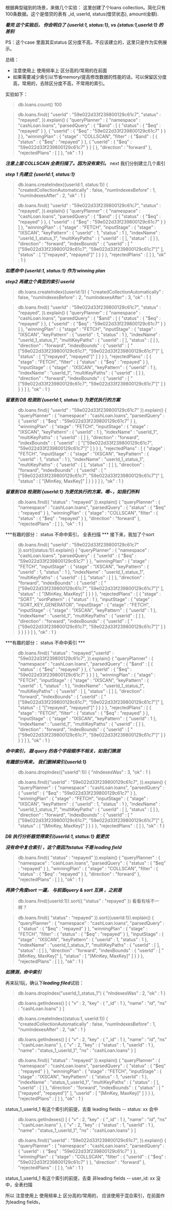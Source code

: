 
根据典型碰到的场景，来做几个实验：
这里创建了个loans collection。简化只有100条数据。这个是借贷的表有 _id, userId, status(借贷状态), amount(金额). 

***看完 这个实验后， 你会明白了 {userId:1, status:1},  vs   {status:1,userId:1} 的差别***

PS：这个case 里面其实status 区分度不高，不应该建立的，这里只是作为实例展示。

总结：
 - 注意使用上 使用频率上 区分高的/常用的在前面
 - 如果需要减少索引以节省memory/提高修改数据的性能的话，可以保留区分度高，常用的，去除区分度不高，不常用的索引。

实验如下：

> db.loans.count()
100

> db.loans.find({ "userId" : "59e022d33f239800129c61c7", "status" : "repayed", }).explain()
{
  "queryPlanner" : {
    "namespace" : "cashLoan.loans",
    "parsedQuery" : {
      "$and" : [
        {
          "status" : {
            "$eq" : "repayed"
          }
        },
        {
          "userId" : {
            "$eq" : "59e022d33f239800129c61c7"
          }
        }
      ]
    },
    "winningPlan" : {
      "stage" : "COLLSCAN",
      "filter" : {
        "$and" : [
          {
            "status" : {
              "$eq" : "repayed"
            }
          },
          {
            "userId" : {
              "$eq" : "59e022d33f239800129c61c7"
            }
          }
        ]
      },
      "direction" : "forward"
    },
    "rejectedPlans" : [ ]
  },
  "ok" : 1
}

***注意上面 COLLSCAN 全表扫描了。因为没有索引。***
next 我们分别建立几个索引

***step 1 先建立 {userId:1, status:1}***


> db.loans.createIndex({userId:1, status:1})
{
  "createdCollectionAutomatically" : false,
  "numIndexesBefore" : 1,
  "numIndexesAfter" : 2,
  "ok" : 1
}

> db.loans.find({ "userId" : "59e022d33f239800129c61c7", "status" : "repayed", }).explain()
{
  "queryPlanner" : {
    "namespace" : "cashLoan.loans",
    "parsedQuery" : {
      "$and" : [
        {
          "status" : {
            "$eq" : "repayed"
          }
        },
        {
          "userId" : {
            "$eq" : "59e022d33f239800129c61c7"
          }
        }
      ]
    },
    "winningPlan" : {
      "stage" : "FETCH",
      "inputStage" : {
        "stage" : "IXSCAN",
        "keyPattern" : {
          "userId" : 1,
          "status" : 1
        },
        "indexName" : "userId_1_status_1",
        "multiKeyPaths" : {
          "userId" : [ ],
          "status" : [ ]
        },
        "direction" : "forward",
        "indexBounds" : {
          "userId" : [
            "[\"59e022d33f239800129c61c7\", \"59e022d33f239800129c61c7\"]"
          ],
          "status" : [
            "[\"repayed\", \"repayed\"]"
          ]
        }
      }
    },
    "rejectedPlans" : [ ]
  },
  "ok" : 1
}

***如愿命中 {userId:1, status:1} 作为 winning plan***

***step2  再建立个典型的索引 userId***


> db.loans.createIndex({userId:1})
{
  "createdCollectionAutomatically" : false,
  "numIndexesBefore" : 2,
  "numIndexesAfter" : 3,
  "ok" : 1
}

> db.loans.find({ "userId" : "59e022d33f239800129c61c7", "status" : "repayed", }).explain()
{
  "queryPlanner" : {
    "namespace" : "cashLoan.loans",
    "parsedQuery" : {
      "$and" : [
        {
          "status" : {
            "$eq" : "repayed"
          }
        },
        {
          "userId" : {
            "$eq" : "59e022d33f239800129c61c7"
          }
        }
      ]
    },
    "winningPlan" : {
      "stage" : "FETCH",
      "inputStage" : {
        "stage" : "IXSCAN",
        "keyPattern" : {
          "userId" : 1,
          "status" : 1
        },
        "indexName" : "userId_1_status_1",
        "multiKeyPaths" : {
          "userId" : [ ],
          "status" : [ ]
        },
        "direction" : "forward",
        "indexBounds" : {
          "userId" : [
            "[\"59e022d33f239800129c61c7\", \"59e022d33f239800129c61c7\"]"
          ],
          "status" : [
            "[\"repayed\", \"repayed\"]"
          ]
        }
      }
    },
    "rejectedPlans" : [
      {
        "stage" : "FETCH",
        "filter" : {
          "status" : {
            "$eq" : "repayed"
          }
        },
        "inputStage" : {
          "stage" : "IXSCAN",
          "keyPattern" : {
            "userId" : 1
          },
          "indexName" : "userId_1",
          "multiKeyPaths" : {
            "userId" : [ ]
          },
          "direction" : "forward",
          "indexBounds" : {
            "userId" : [
              "[\"59e022d33f239800129c61c7\", \"59e022d33f239800129c61c7\"]"
            ]
          }
        }
      }
    ]
  },
  "ok" : 1
}

***留意到 DB 检测到 {userId:1, status:1} 为更优执行的方案***

> db.loans.find({ "userId" : "59e022d33f239800129c61c7" }).explain()
{
  "queryPlanner" : {
    "namespace" : "cashLoan.loans",
    "parsedQuery" : {
      "userId" : {
        "$eq" : "59e022d33f239800129c61c7"
      }
    },
    "winningPlan" : {
      "stage" : "FETCH",
      "inputStage" : {
        "stage" : "IXSCAN",
        "keyPattern" : {
          "userId" : 1
        },
        "indexName" : "userId_1",
        "multiKeyPaths" : {
          "userId" : [ ]
        },
        "direction" : "forward",
        "indexBounds" : {
          "userId" : [
            "[\"59e022d33f239800129c61c7\", \"59e022d33f239800129c61c7\"]"
          ]
        }
      }
    },
    "rejectedPlans" : [
      {
        "stage" : "FETCH",
        "inputStage" : {
          "stage" : "IXSCAN",
          "keyPattern" : {
            "userId" : 1,
            "status" : 1
          },
          "indexName" : "userId_1_status_1",
          "multiKeyPaths" : {
            "userId" : [ ],
            "status" : [ ]
          },
          "direction" : "forward",
          "indexBounds" : {
            "userId" : [
              "[\"59e022d33f239800129c61c7\", \"59e022d33f239800129c61c7\"]"
            ],
            "status" : [
              "[MinKey, MaxKey]"
            ]
          }
        }
      }
    ]
  },
  "ok" : 1
}

***留意到 DB 检测到 {userId:1} 为更优执行的方案，嗯~，如我们所料***


> db.loans.find({ "status" : "repayed" }).explain()
{
  "queryPlanner" : {
    "namespace" : "cashLoan.loans",
    "parsedQuery" : {
      "status" : {
        "$eq" : "repayed"
      }
    },
    "winningPlan" : {
      "stage" : "COLLSCAN",
      "filter" : {
        "status" : {
          "$eq" : "repayed"
        }
      },
      "direction" : "forward"
    },
    "rejectedPlans" : [ ]
  },
  "ok" : 1
}

***有趣的部分：  status 不命中索引， 全表扫描 ***
接下来，我加了个sort 

> db.loans.find({ "userId" : "59e022d33f239800129c61c7" }).sort({status:1}).explain()
{
  "queryPlanner" : {
    "namespace" : "cashLoan.loans",
    "parsedQuery" : {
      "userId" : {
        "$eq" : "59e022d33f239800129c61c7"
      }
    },
    "winningPlan" : {
      "stage" : "FETCH",
      "inputStage" : {
        "stage" : "IXSCAN",
        "keyPattern" : {
          "userId" : 1,
          "status" : 1
        },
        "indexName" : "userId_1_status_1",
        "multiKeyPaths" : {
          "userId" : [ ],
          "status" : [ ]
        },
        "direction" : "forward",
        "indexBounds" : {
          "userId" : [
            "[\"59e022d33f239800129c61c7\", \"59e022d33f239800129c61c7\"]"
          ],
          "status" : [
            "[MinKey, MaxKey]"
          ]
        }
      }
    },
    "rejectedPlans" : [
      {
        "stage" : "SORT",
        "sortPattern" : {
          "status" : 1
        },
        "inputStage" : {
          "stage" : "SORT_KEY_GENERATOR",
          "inputStage" : {
            "stage" : "FETCH",
            "inputStage" : {
              "stage" : "IXSCAN",
              "keyPattern" : {
                "userId" : 1
              },
              "indexName" : "userId_1",
              "multiKeyPaths" : {
                "userId" : [ ]
              },
              "direction" : "forward",
              "indexBounds" : {
                "userId" : [
                  "[\"59e022d33f239800129c61c7\", \"59e022d33f239800129c61c7\"]"
                ]
              }
            }
          }
        }
      }
    ]
  },
  "ok" : 1
}

***有趣的部分：  status 不命中索引 ***


> db.loans.find({ "status" : "repayed","userId" : "59e022d33f239800129c61c7", }).explain()
{
  "queryPlanner" : {
    "namespace" : "cashLoan.loans",
    "parsedQuery" : {
      "$and" : [
        {
          "status" : {
            "$eq" : "repayed"
          }
        },
        {
          "userId" : {
            "$eq" : "59e022d33f239800129c61c7"
          }
        }
      ]
    },
    "winningPlan" : {
      "stage" : "FETCH",
      "inputStage" : {
        "stage" : "IXSCAN",
        "keyPattern" : {
          "userId" : 1,
          "status" : 1
        },
        "indexName" : "userId_1_status_1",
        "multiKeyPaths" : {
          "userId" : [ ],
          "status" : [ ]
        },
        "direction" : "forward",
        "indexBounds" : {
          "userId" : [
            "[\"59e022d33f239800129c61c7\", \"59e022d33f239800129c61c7\"]"
          ],
          "status" : [
            "[\"repayed\", \"repayed\"]"
          ]
        }
      }
    },
    "rejectedPlans" : [
      {
        "stage" : "FETCH",
        "filter" : {
          "status" : {
            "$eq" : "repayed"
          }
        },
        "inputStage" : {
          "stage" : "IXSCAN",
          "keyPattern" : {
            "userId" : 1
          },
          "indexName" : "userId_1",
          "multiKeyPaths" : {
            "userId" : [ ]
          },
          "direction" : "forward",
          "indexBounds" : {
            "userId" : [
              "[\"59e022d33f239800129c61c7\", \"59e022d33f239800129c61c7\"]"
            ]
          }
        }
      }
    ]
  },
  "ok" : 1
}

***命中索引， 跟 query 的各个字段顺序不相关，如我们猜测***

***有趣部分再来， 我们删掉索引{userId:1}***

> db.loans.dropIndex({"userId":1})
{ "nIndexesWas" : 3, "ok" : 1 }

> db.loans.find({"userId" : "59e022d33f239800129c61c7", }).explain()
{
  "queryPlanner" : {
    "namespace" : "cashLoan.loans",
    "parsedQuery" : {
      "userId" : {
        "$eq" : "59e022d33f239800129c61c7"
      }
    },
    "winningPlan" : {
      "stage" : "FETCH",
      "inputStage" : {
        "stage" : "IXSCAN",
        "keyPattern" : {
          "userId" : 1,
          "status" : 1
        },
        "indexName" : "userId_1_status_1",
        "multiKeyPaths" : {
          "userId" : [ ],
          "status" : [ ]
        },
        "direction" : "forward",
        "indexBounds" : {
          "userId" : [
            "[\"59e022d33f239800129c61c7\", \"59e022d33f239800129c61c7\"]"
          ],
          "status" : [
            "[MinKey, MaxKey]"
          ]
        }
      }
    },
    "rejectedPlans" : [ ]
  },
  "ok" : 1
}

***DB 执行分析器觉得索引{userId:1, status:1} 能更优***

***没有命中复合索引 ，这个是因为status 不是 leading field***

> db.loans.find({ "status" : "repayed" }).explain()
{
  "queryPlanner" : {
    "namespace" : "cashLoan.loans",
    "parsedQuery" : {
      "status" : {
        "$eq" : "repayed"
      }
    },
    "winningPlan" : {
      "stage" : "COLLSCAN",
      "filter" : {
        "status" : {
          "$eq" : "repayed"
        }
      },
      "direction" : "forward"
    },
    "rejectedPlans" : [ ]
  },
  "ok" : 1
}


***再换个角度sort 一遍， 与前面query & sort 互换 ，之前是***
> db.loans.find({userId:1}).sort({ "status" : "repayed" }) 
看看有啥不一样？


> db.loans.find({ "status" : "repayed" }).sort({userId:1}).explain()
{
  "queryPlanner" : {
    "namespace" : "cashLoan.loans",
    "parsedQuery" : {
      "status" : {
        "$eq" : "repayed"
      }
    },
    "winningPlan" : {
      "stage" : "FETCH",
      "filter" : {
        "status" : {
          "$eq" : "repayed"
        }
      },
      "inputStage" : {
        "stage" : "IXSCAN",
        "keyPattern" : {
          "userId" : 1,
          "status" : 1
        },
        "indexName" : "userId_1_status_1",
        "multiKeyPaths" : {
          "userId" : [ ],
          "status" : [ ]
        },
        "direction" : "forward",
        "indexBounds" : {
          "userId" : [
            "[MinKey, MaxKey]"
          ],
          "status" : [
            "[MinKey, MaxKey]"
          ]
        }
      }
    },
    "rejectedPlans" : [ ]
  },
  "ok" : 1
}

***如猜测，命中索引***

再来玩1玩，确认下***leading filed***试验：

> db.loans.dropIndex("userId_1_status_1")
{ "nIndexesWas" : 2, "ok" : 1 }

> db.loans.getIndexes()
[
  {
    "v" : 2,
    "key" : {
      "_id" : 1
    },
    "name" : "_id_",
    "ns" : "cashLoan.loans"
  }
]

> db.loans.createIndex({status:1, userId:1})
{
  "createdCollectionAutomatically" : false,
  "numIndexesBefore" : 1,
  "numIndexesAfter" : 2,
  "ok" : 1
}

> db.loans.getIndexes()
[
  {
    "v" : 2,
    "key" : {
      "_id" : 1
    },
    "name" : "_id_",
    "ns" : "cashLoan.loans"
  },
  {
    "v" : 2,
    "key" : {
      "status" : 1,
      "userId" : 1
    },
    "name" : "status_1_userId_1",
    "ns" : "cashLoan.loans"
  }
]

> db.loans.find({ "status" : "repayed" }).explain()
{
  "queryPlanner" : {
    "namespace" : "cashLoan.loans",
    "parsedQuery" : {
      "status" : {
        "$eq" : "repayed"
      }
    },
    "winningPlan" : {
      "stage" : "FETCH",
      "inputStage" : {
        "stage" : "IXSCAN",
        "keyPattern" : {
          "status" : 1,
          "userId" : 1
        },
        "indexName" : "status_1_userId_1",
        "multiKeyPaths" : {
          "status" : [ ],
          "userId" : [ ]
        },
        "direction" : "forward",
        "indexBounds" : {
          "status" : [
            "[\"repayed\", \"repayed\"]"
          ],
          "userId" : [
            "[MinKey, MaxKey]"
          ]
        }
      }
    },
    "rejectedPlans" : [ ]
  },
  "ok" : 1
}

status_1_userId_1 有这个索引的前提，去查 leading fields -- status: xx 会中

> db.loans.getIndexes()
[
  {
    "v" : 2,
    "key" : {
      "_id" : 1
    },
    "name" : "_id_",
    "ns" : "cashLoan.loans"
  },
  {
    "v" : 2,
    "key" : {
      "status" : 1,
      "userId" : 1
    },
    "name" : "status_1_userId_1",
    "ns" : "cashLoan.loans"
  }
]

> db.loans.find({"userId" : "59e022d33f239800129c61c7", }).explain()
{
  "queryPlanner" : {
    "namespace" : "cashLoan.loans",
    "parsedQuery" : {
      "userId" : {
        "$eq" : "59e022d33f239800129c61c7"
      }
    },
    "winningPlan" : {
      "stage" : "COLLSCAN",
      "filter" : {
        "userId" : {
          "$eq" : "59e022d33f239800129c61c7"
        }
      },
      "direction" : "forward"
    },
    "rejectedPlans" : [ ]
  },
  "ok" : 1
}

status_1_userId_1 有这个索引的前提，去查 非leading fields -- user_id: xx 没中，全表扫描

所以 注意使用上 使用频率上 区分高的/常用的， 应该使用于混合索引，在前面作为leading fields， 

